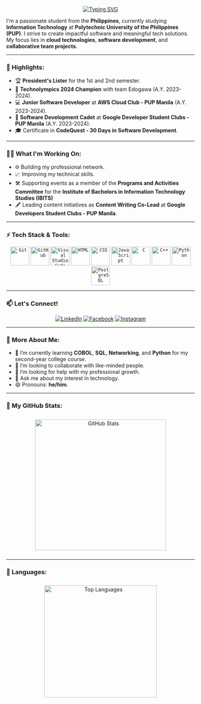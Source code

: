 <p align="center">
  <a href="https://git.io/typing-svg"><img src="https://readme-typing-svg.herokuapp.com?font=Fira+Code&weight=600&size=25&pause=1000&width=435&lines=Hello%2C+I+am+Recio+Eliniel;Welcome+to+my+GitHub+Profile;Let's+connect!" alt="Typing SVG" /></a>
</p>

I'm a passionate student from the **Philippines**, currently studying **Information Technology** at **Polytechnic University of the Philippines (PUP)**. I strive to create impactful software and meaningful tech solutions. My focus lies in **cloud technologies**, **software development**, and **collaborative team projects**.

---

### 🌟 Highlights:

- 🏆 **President's Lister** for the 1st and 2nd semester.
- 🥇 **Technolympics 2024 Champion** with team Edogawa (A.Y. 2023-2024).
- 💻 **Junior Software Developer** at **AWS Cloud Club - PUP Manila** (A.Y. 2023-2024).
- 🚀 **Software Development Cadet** at **Google Developer Student Clubs - PUP Manila** (A.Y. 2023-2024).
- 🎓 Certificate in **CodeQuest - 30 Days in Software Development**.

---

### 👨‍💻 What I'm Working On:

- 🌐 Building my professional network.
- 📈 Improving my technical skills.
- 🛠️ Supporting events as a member of the **Programs and Activities Committee** for the **Institute of Bachelors in Information Technology Studies (IBITS)**
- 🖋️ Leading content initiatives as **Content Writing Co-Lead** at **Google Developers Student Clubs - PUP Manila**.

---

### ⚡ Tech Stack & Tools:
<div align="center">
	<code><img width="50" src="https://user-images.githubusercontent.com/25181517/192108372-f71d70ac-7ae6-4c0d-8395-51d8870c2ef0.png" alt="Git" title="Git"/></code>
	<code><img width="50" src="https://user-images.githubusercontent.com/25181517/192108374-8da61ba1-99ec-41d7-80b8-fb2f7c0a4948.png" alt="GitHub" title="GitHub"/></code>
	<code><img width="50" src="https://user-images.githubusercontent.com/25181517/192108891-d86b6220-e232-423a-bf5f-90903e6887c3.png" alt="Visual Studio Code" title="Visual Studio Code"/></code>
	<code><img width="50" src="https://user-images.githubusercontent.com/25181517/192158954-f88b5814-d510-4564-b285-dff7d6400dad.png" alt="HTML" title="HTML"/></code>
	<code><img width="50" src="https://user-images.githubusercontent.com/25181517/183898674-75a4a1b1-f960-4ea9-abcb-637170a00a75.png" alt="CSS" title="CSS"/></code>
	<code><img width="50" src="https://user-images.githubusercontent.com/25181517/117447155-6a868a00-af3d-11eb-9cfe-245df15c9f3f.png" alt="JavaScript" title="JavaScript"/></code>
	<code><img width="50" src="https://user-images.githubusercontent.com/25181517/192106070-46255bcf-65e6-4c6b-a296-bf8d0d8fb2a7.png" alt="C" title="C"/></code>
	<code><img width="50" src="https://user-images.githubusercontent.com/25181517/192106073-90fffafe-3562-4ff9-a37e-c77a2da0ff58.png" alt="C++" title="C++"/></code>
	<code><img width="50" src="https://user-images.githubusercontent.com/25181517/183423507-c056a6f9-1ba8-4312-a350-19bcbc5a8697.png" alt="Python" title="Python"/></code>
	<code><img width="50" src="https://user-images.githubusercontent.com/25181517/117208740-bfb78400-adf5-11eb-97bb-09072b6bedfc.png" alt="PostgreSQL" title="PostgreSQL"/></code>
</div>

---

### 📫 Let's Connect!

<p align="center">
  <a href="https://www.linkedin.com/in/recio-eliniel-932521291/"><img src="https://img.shields.io/badge/LinkedIn-blue?logo=linkedin&logoColor=white" alt="LinkedIn" /></a>
  <a href="https://www.facebook.com/happyreshh?mibextid=LQQJ4d"><img src="https://img.shields.io/badge/Facebook-1877F2?logo=facebook&logoColor=white" alt="Facebook" /></a>
  <a href="https://www.instagram.com/happyresh?igsh=ZHF4OXpqNzh2am4x&utm_source=qr"><img src="https://img.shields.io/badge/Instagram-E4405F?logo=instagram&logoColor=white" alt="Instagram" /></a>
</p>

---

### 🔭 More About Me:

- 🌱 I’m currently learning **COBOL**, **SQL**, **Networking**, and **Python** for my second-year college course.
- 👯 I’m looking to collaborate with like-minded people.
- 🤔 I’m looking for help with my professional growth.
- 💬 Ask me about my interest in technology.
- 😄 Pronouns: **he/him**.

---

### 🚀 My GitHub Stats:

<div align="center">
  <!-- Adjusting sizes uniformly and adding margin for spacing between the stats -->
  <img src="https://github-readme-stats.vercel.app/api?username=happyresh&show_icons=true&theme=radical&hide_border=true" alt="GitHub Stats" style="width: 350px; margin: 10px;"/>
</div>

---

### 👾 Languages:

<div align="center">
<img src="https://github-readme-stats.vercel.app/api/top-langs/?username=happyresh&layout=compact&theme=radical&hide_border=true" alt="Top Languages" style="width: 300px; margin: 10px;"/>
</div>

